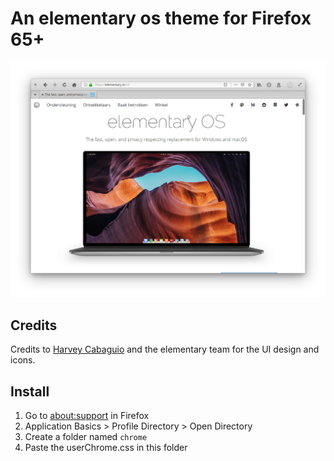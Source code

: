 # An elementary os theme for Firefox 65+

![Screenshot](screenshot_7.png)

## Credits
Credits to [Harvey Cabaguio](https://github.com/harveycabaguio/firefox-elementary-theme) and the elementary team for the UI design and icons.

## Install
1. Go to [about:support](about:support) in Firefox
2. Application Basics > Profile Directory > Open Directory
3. Create a folder named `chrome`
4. Paste the userChrome.css in this folder
